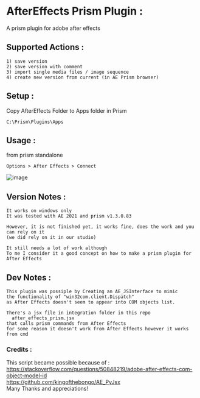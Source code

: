 # AfterEffects Prism Plugin :
  A prism plugin for adobe after effects 
## Supported Actions : 
    1) save version
    2) save version with comment 
    3) import single media files / image sequence  
    4) create new version from current (in AE Prism browser)

## Setup : 
  Copy AfterEffects Folder to Apps folder in Prism <br />
        
    C:\Prism\Plugins\Apps
        
## Usage : 
  from prism standalone 
    
    Options > After Effects > Connect 
    
 ![image](https://user-images.githubusercontent.com/20871534/226311719-87cddd1c-d526-43a2-a411-26f423098df3.png)


## Version Notes :
    It works on windows only
    It was tested with AE 2021 and prism v1.3.0.83 
    
    However, it is not finished yet, it works fine, does the work and you can rely on it
    (we did rely on it in our studio)
    
    It still needs a lot of work although 
    To me I consider it a good concept on how to make a prism plugin for After Effects 
    

## Dev Notes : 
    This plugin was possiple by Creating an AE_JSInterface to mimic 
    the functionality of "win32com.client.Dispatch" 
    as After Effects doesn't seem to appear into COM objects list. 

    There's a jsx file in integration folder in this repo 
      after_effects_prism.jsx
    that calls prism commands from After Effects  
    for some reason it doesn't work from After Effects however it works from cmd 
  
    

### Credits :
  This script became possible because of : <br />
      https://stackoverflow.com/questions/50848219/adobe-after-effects-com-object-model-id <br />
      https://github.com/kingofthebongo/AE_PyJsx <br />
  Many Thanks and appreciations! <br />
    
    
